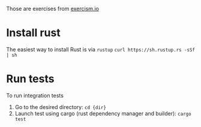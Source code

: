 Those are exercises from [exercism.io](http://exercism.io)

# Install rust
The easiest way to install Rust is via `rustup`
`curl https://sh.rustup.rs -sSf | sh`

# Run tests
To run integration tests
   1. Go to the desired directory: `cd {dir}`
   2. Launch test using cargo (rust dependency manager and builder): `cargo test`
